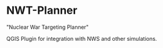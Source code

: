 # NWT-Planner
"Nuclear War Targeting Planner"

QGIS Plugin for integration with NWS and other simulations.



